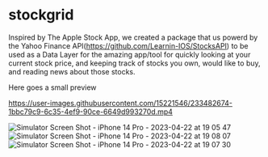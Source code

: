 # stockgrid
Inspired by The Apple Stock App, we created a package that us powerd by the Yahoo Finance API(https://github.com/Learnin-IOS/StocksAPI) to be used as a Data Layer for the amazing app/tool for quickly looking at your current stock price, and keeping track of stocks you own, would like to buy, and reading news about those stocks.

Here goes a small preview

https://user-images.githubusercontent.com/15221546/233482674-1bbc79c9-6c35-4ef9-90ce-6649d993270d.mp4

![Simulator Screen Shot - iPhone 14 Pro - 2023-04-22 at 19 05 47](https://user-images.githubusercontent.com/15221546/233795008-cb61115e-84fc-4ff3-bdc9-e0c43b8011a0.png)
![Simulator Screen Shot - iPhone 14 Pro - 2023-04-22 at 19 08 07](https://user-images.githubusercontent.com/15221546/233795051-2e4b7d7f-9c20-4fef-a3c7-191c33fb3425.png)
![Simulator Screen Shot - iPhone 14 Pro - 2023-04-22 at 19 07 30](https://user-images.githubusercontent.com/15221546/233794976-cc40273d-b878-4f2d-b272-cd23b15cee6f.png)

